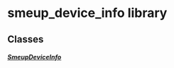 


# smeup_device_info library











## Classes

##### [SmeupDeviceInfo](../smeup_models_smeup_device_info/SmeupDeviceInfo-class.md)



 















